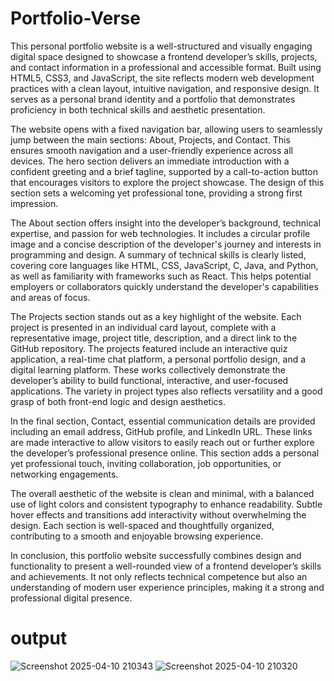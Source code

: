 # Portfolio-Verse

This personal portfolio website is a well-structured and visually engaging digital space designed to showcase a frontend developer’s skills, projects, and contact information in a professional and accessible format. Built using HTML5, CSS3, and JavaScript, the site reflects modern web development practices with a clean layout, intuitive navigation, and responsive design. It serves as a personal brand identity and a portfolio that demonstrates proficiency in both technical skills and aesthetic presentation.

The website opens with a fixed navigation bar, allowing users to seamlessly jump between the main sections: About, Projects, and Contact. This ensures smooth navigation and a user-friendly experience across all devices. The hero section delivers an immediate introduction with a confident greeting and a brief tagline, supported by a call-to-action button that encourages visitors to explore the project showcase. The design of this section sets a welcoming yet professional tone, providing a strong first impression.

The About section offers insight into the developer’s background, technical expertise, and passion for web technologies. It includes a circular profile image and a concise description of the developer's journey and interests in programming and design. A summary of technical skills is clearly listed, covering core languages like HTML, CSS, JavaScript, C, Java, and Python, as well as familiarity with frameworks such as React. This helps potential employers or collaborators quickly understand the developer's capabilities and areas of focus.

The Projects section stands out as a key highlight of the website. Each project is presented in an individual card layout, complete with a representative image, project title, description, and a direct link to the GitHub repository. The projects featured include an interactive quiz application, a real-time chat platform, a personal portfolio design, and a digital learning platform. These works collectively demonstrate the developer’s ability to build functional, interactive, and user-focused applications. The variety in project types also reflects versatility and a good grasp of both front-end logic and design aesthetics.

In the final section, Contact, essential communication details are provided including an email address, GitHub profile, and LinkedIn URL. These links are made interactive to allow visitors to easily reach out or further explore the developer’s professional presence online. This section adds a personal yet professional touch, inviting collaboration, job opportunities, or networking engagements.

The overall aesthetic of the website is clean and minimal, with a balanced use of light colors and consistent typography to enhance readability. Subtle hover effects and transitions add interactivity without overwhelming the design. Each section is well-spaced and thoughtfully organized, contributing to a smooth and enjoyable browsing experience.

In conclusion, this portfolio website successfully combines design and functionality to present a well-rounded view of a frontend developer’s skills and achievements. It not only reflects technical competence but also an understanding of modern user experience principles, making it a strong and professional digital presence.
# output
![Screenshot 2025-04-10 210343](https://github.com/user-attachments/assets/c7052810-53f6-4e0d-aea4-eee30743b6d6)
![Screenshot 2025-04-10 210320](https://github.com/user-attachments/assets/82279d06-255b-4faa-ae28-369671b968e5)

